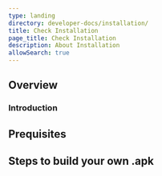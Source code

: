 ```yaml
---
type: landing
directory: developer-docs/installation/
title: Check Installation
page_title: Check Installation
description: About Installation
allowSearch: true
---
```

## Overview

### Introduction 

## Prequisites

## Steps to build your own .apk
